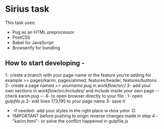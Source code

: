 # Sirius task

This task uses:
* Pug as an HTML preprocessor
* PostCSS
* Babel for JavaScript
* Browserify for bundling

## How to start developing -
1- create a branch with your page-name or the feature you're adding 
	for example >> pages/karim, pages/ahmed, features/header, features/buttons
2- create a page named >> *yourname*.pug in *workflow/src/*
3- add your own sections in *workflow/src/includes/* and include inside your own page -- check karim.pug --
4- to open browser directly to your file :
	1- open *gulpfile.js*
	2- edit lines 173,195 to your page name
	3- save it 
- -if needed- add your styles in the right place w rbna ystor :D 
- !IMPORTANT before pushing to origin reverse changes made in step 4 -"karim.html"- or solve the conflict happened in gulpfile.js 